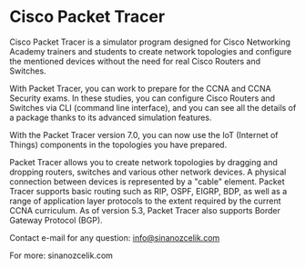 # Cisco Packet Tracer

Cisco Packet Tracer is a simulator program designed for Cisco Networking Academy trainers and students to create network topologies and configure the mentioned devices without the need for real Cisco Routers and Switches.

With Packet Tracer, you can work to prepare for the CCNA and CCNA Security exams. In these studies, you can configure Cisco Routers and Switches via CLI (command line interface), and you can see all the details of a package thanks to its advanced simulation features.

With the Packet Tracer version 7.0, you can now use the IoT (Internet of Things) components in the topologies you have prepared.

Packet Tracer allows you to create network topologies by dragging and dropping routers, switches and various other network devices. A physical connection between devices is represented by a "cable" element. Packet Tracer supports basic routing such as RIP, OSPF, EIGRP, BDP, as well as a range of application layer protocols to the extent required by the current CCNA curriculum. As of version 5.3, Packet Tracer also supports Border Gateway Protocol (BGP).

Contact e-mail for any question: info@sinanozcelik.com

For more: sinanozcelik.com